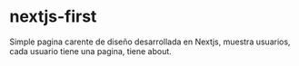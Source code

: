 # nextjs-first
Simple pagina carente de diseño desarrollada en Nextjs, muestra usuarios, cada usuario tiene una pagina, tiene about.
